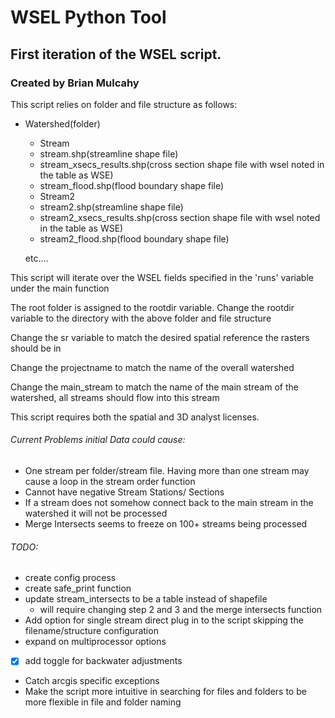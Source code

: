 # WSEL Python Tool
## First iteration of the WSEL script.
### Created by Brian Mulcahy
This script relies on folder and file structure as follows:
- Watershed(folder)
  -  Stream
    -  stream.shp(streamline shape file)
    -  stream_xsecs_results.shp(cross section shape file with wsel noted in the table as WSE)
    -  stream_flood.shp(flood boundary shape file)
  -  Stream2
    -  stream2.shp(streamline shape file)
    -  stream2_xsecs_results.shp(cross section shape file with wsel noted in the table as WSE)
    -  stream2_flood.shp(flood boundary shape file)


  etc....

This script will iterate over the WSEL fields specified in the 'runs' variable under the main function

The root folder is assigned to the rootdir variable. Change the rootdir variable to the directory with the above folder and file structure

Change the sr variable to match the desired spatial reference the rasters should be in

Change the projectname to match the name of the overall watershed

Change the main_stream to match the name of the main stream of the watershed, all streams should flow into this stream


This script requires both the spatial and 3D analyst licenses.

###### Current Problems initial Data could cause:
- One stream per folder/stream file. Having more than one stream may cause a loop in the stream order function
- Cannot have negative Stream Stations/ Sections
- If a stream does not somehow connect back to the main stream in the watershed it will not be processed
- Merge Intersects seems to freeze on 100+ streams being processed

###### TODO:
- create config process
- create safe_print function
- update stream_intersects to be a table instead of shapefile
  - will require changing step 2 and 3 and the merge intersects function
- Add option for single stream direct plug in to the script skipping the filename/structure configuration
- expand on multiprocessor options
- [x] add toggle for backwater adjustments
- Catch arcgis specific exceptions
- Make the script more intuitive in searching for files and folders to be more flexible in file and folder naming
